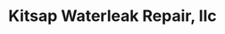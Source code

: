 ---
title: "Kitsap Waterleak Repair, llc"
url: /bremerton/kitsap-waterleak-repair-llc/
shop: Autowerkstatt
---